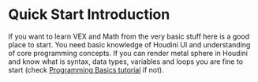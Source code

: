 # Quick Start Introduction
If you want to learn VEX and Math from the very basic stuff here is a good place to start. You need basic knowledge of Houdini UI and understanding of core programming concepts. If you can render metal sphere in Houdini and know what is syntax, data types, variables and loops you are fine to start (check [Programming Basics tutorial](Programming-basics) if not).  
